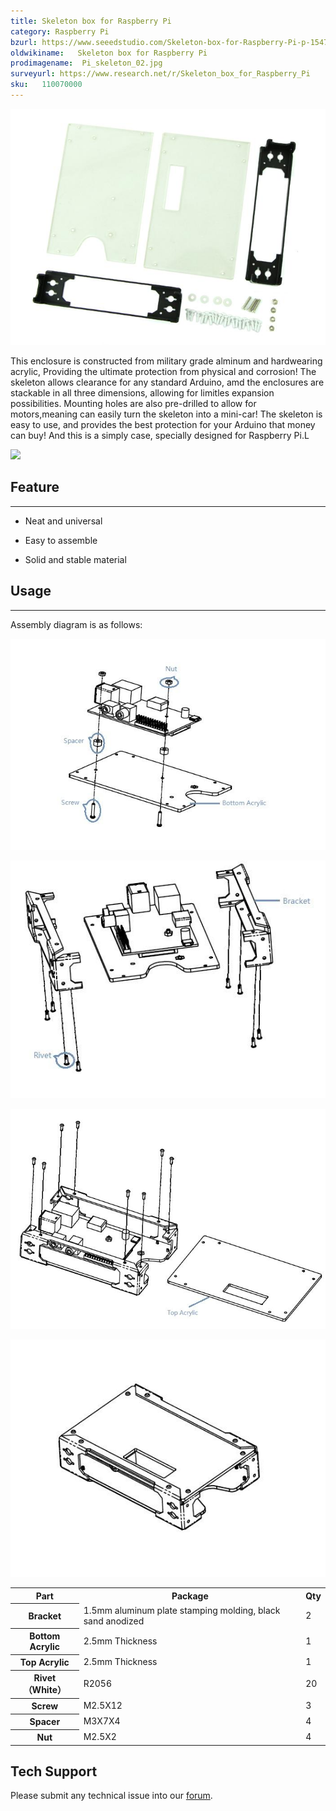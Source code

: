 ```yaml
---
title: Skeleton box for Raspberry Pi
category: Raspberry Pi
bzurl: https://www.seeedstudio.com/Skeleton-box-for-Raspberry-Pi-p-1547.html
oldwikiname:   Skeleton box for Raspberry Pi
prodimagename:  Pi_skeleton_02.jpg
surveyurl: https://www.research.net/r/Skeleton_box_for_Raspberry_Pi
sku:   110070000
---
```


![](https://github.com/SeeedDocument/Skeleton_box_for_Rasberry_Pi/raw/master/img/Pi_skeleton_02.jpg)

This enclosure is constructed from military grade alminum and hardwearing acrylic, Providing the ultimate protection from physical and corrosion! The skeleton allows clearance for any standard Arduino, amd the enclosures are stackable in all three dimensions, allowing for limitles expansion possibilities. Mounting holes are also pre-drilled to allow for motors,meaning can easily turn the skeleton into a mini-car! The skeleton is easy to use, and provides the best protection for your Arduino that money can buy! And this is a simply case, specially designed for Raspberry Pi.L

[![](https://github.com/SeeedDocument/Seeed-WiKi/raw/master/docs/images/300px-Get_One_Now_Banner-ragular.png)](https://www.seeedstudio.com/Skeleton-box-for-Raspberry-Pi-p-1547.html)

##  Feature
---
*   Neat and universal

*   Easy to assemble

*   Solid and stable material

##  Usage
---
Assembly diagram is as follows:

![](https://github.com/SeeedDocument/Skeleton_box_for_Rasberry_Pi/raw/master/img/Skeleton_Box1.jpg)

![](https://github.com/SeeedDocument/Skeleton_box_for_Rasberry_Pi/raw/master/img/Skeleton_Box2.jpg)

![](https://github.com/SeeedDocument/Skeleton_box_for_Rasberry_Pi/raw/master/img/Skeleton_Box3.jpg)

![](https://github.com/SeeedDocument/Skeleton_box_for_Rasberry_Pi/raw/master/img/Skeleton_Box4.jpg)

<table  cellspacing="0" width="80%">
<tr>
<th scope="col"> Part
</th>
<th scope="col"> Package
</th>
<th scope="col"> Qty
</th></tr>
<tr>
<th scope="row"> Bracket
</th>
<td> 1.5mm aluminum plate stamping molding, black sand anodized
</td>
<td> 2
</td></tr>
<tr>
<th scope="row"> Bottom Acrylic
</th>
<td> 2.5mm Thickness
</td>
<td> 1
</td></tr>
<tr>
<th scope="row">Top Acrylic
</th>
<td> 2.5mm Thickness
</td>
<td> 1
</td></tr>
<tr>
<th scope="row">Rivet（White）
</th>
<td> R2056
</td>
<td> 20
</td></tr>
<tr>
<th scope="row"> Screw
</th>
<td> M2.5X12
</td>
<td> 3
</td></tr>
<tr>
<th scope="row">Spacer
</th>
<td> M3X7X4
</td>
<td> 4
</td></tr>
<tr>
<th scope="row"> Nut
</th>
<td> M2.5X2
</td>
<td> 4
</td></tr></table>

## Tech Support
Please submit any technical issue into our [forum](http://forum.seeedstudio.com/). 